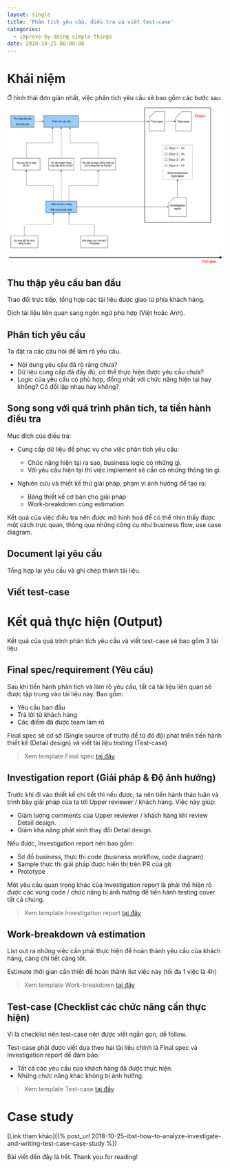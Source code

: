 ```yaml
---
layout: single
title: 'Phân tích yêu cầu, điều tra và viết test-case'
categories:
  - improve-by-doing-simple-things
date: 2018-10-25 00:00:00
---
```


# Khái niệm

Ở hình thái đơn giản nhất, việc phân tích yêu cầu sẽ bao gồm các bước sau

![analyze investigate test-case](/assets/ibst/analyze-investigate-test-case.png)

## Thu thập yêu cầu ban đầu

Trao đổi trực tiếp, tổng hợp các tài liệu được giao từ phía khách hàng.

Dịch tài liệu liên quan sang ngôn ngữ phù hợp (Việt hoặc Anh).

## Phân tích yêu cầu

Ta đặt ra các câu hỏi để làm rõ yêu cầu.

- Nội dung yêu cầu đã rõ ràng chưa?
- Dữ liệu cung cấp đã đầy đủ, có thể thực hiện được yêu cầu chưa?
- Logic của yêu cầu có phù hợp, đồng nhất với chức năng hiện tại hay không? Có đối lập nhau hay không?

## Song song với quá trình phân tích, ta tiến hành điều tra

Mục đích của điều tra:

- Cung cấp dữ liệu để phục vụ cho việc phân tích yêu cầu:
  - Chức năng hiện tại ra sao, business logic có những gì.
  - Với yêu cầu hiện tại thì việc implement sẽ cần có những thông tin gì.

- Nghiên cứu và thiết kế thử giải pháp, phạm vi ảnh hưởng để tạo ra:
  - Bảng thiết kế cơ bản cho giải pháp
  - Work-breakdown cùng estimation

Kết quả của việc điều tra nên được mô hình hoá để có thể nhìn thấy được một cách trực quan, thông qua những công cụ như business flow, use case diagram.

## Document lại yêu cầu

Tổng hợp lại yêu cầu và ghi chép thành tài liệu.

## Viết test-case

# Kết quả thực hiện (Output)

Kết quả của quá trình phân tích yêu cầu và viết test-case sẽ bao gồm 3 tài liệu

## Final spec/requirement (Yêu cầu)

Sau khi tiến hành phân tích và làm rõ yêu cầu, tất cả tài liệu liên quan sẽ được tập trung vào tài liệu này. Bao gồm:

- Yêu cầu ban đầu
- Trả lời từ khách hàng
- Các điểm đã được team làm rõ

Final spec sẽ cơ sở (Single source of truth) để từ đó đội phát triển tiến hành thiết kế (Detail design) và viết tài liệu testing (Test-case)

> Xem template Final spec [tại đây](https://github.com/kaitks/kaitks.github.io/wiki/%5BTemplate%5D-Final-spec)

## Investigation report (Giải pháp & Độ ảnh hưởng)

Trước khi đi vào thiết kế chi tiết thì nếu được, ta nên tiến hành thảo luận và trình bày giải pháp của ta tới Upper reviewer / khách hàng. Việc này giúp:

- Giảm lượng comments của Upper reviewer / khách hàng khi review Detail design.
- Giảm khả năng phát sinh thay đổi Detail design.

Nếu được, Investigation report nên bao gồm:

- Sơ đồ business, thực thi code (business workflow, code diagram)
- Sample thực thi giải pháp được hiển thị trên PR của git
- Prototype

Một yêu cầu quan trọng khác của Investigation report là phải thể hiện rõ được các vùng code / chức năng bị ảnh hưởng để tiến hành testing cover tất cả chúng.

> Xem template Investigation report [tại đây](https://github.com/kaitks/kaitks.github.io/wiki/%5BTemplate%5D-Investigation-report)

## Work-breakdown và estimation

List out ra những việc cần phải thực hiện để hoàn thành yêu cầu của khách hàng, càng chi tiết càng tốt.

Estimate thời gian cần thiết để hoàn thành list việc này (tối đa 1 việc là 4h)

> Xem template Work-breakdown [tại đây](https://github.com/kaitks/kaitks.github.io/issues/1#issuecomment-431753770)

## Test-case (Checklist các chức năng cần thực hiện)

Vì là checklist nên test-case nên được viết ngắn gọn, dễ follow.

Test-case phải được viết dựa theo hai tài liệu chính là Final spec và Investigation report để đảm bảo:

- Tất cả các yêu cầu của khách hàng đã được thực hiện.
- Những chức năng khác không bị ảnh hưởng.

> Xem template Test-case [tại đây](https://github.com/kaitks/kaitks.github.io/wiki/%5BTemplate%5D-Test-case)

# Case study

[Link tham khảo]({% post_url 2018-10-25-ibst-how-to-analyze-investigate-and-writing-test-case-case-study %})

Bài viết đến đây là hết. Thank you for reading!
